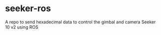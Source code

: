 # seeker-ros
A repo to send hexadecimal data to control the gimbal and camera Seeker 10 v2 using ROS